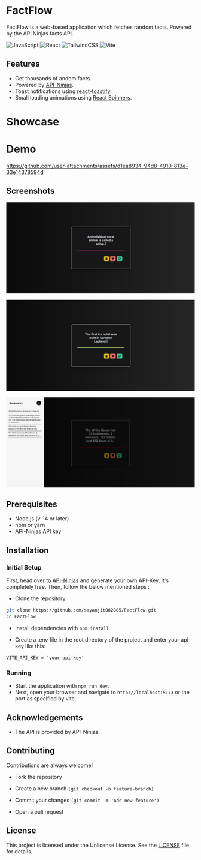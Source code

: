 # FactFlow

FactFlow is a web-based application which fetches random facts. Powered by the API Ninjas facts API.

![JavaScript](https://img.shields.io/badge/javascript-%23323330.svg?style=for-the-badge&logo=javascript&logoColor=%23F7DF1E)
![React](https://img.shields.io/badge/react-374151.svg?style=for-the-badge&logo=react&logoColor=%2361DAFB)
![TailwindCSS](https://img.shields.io/badge/Tailwind-CBD5E1.svg?style=for-the-badge&logo=tailwind-css&logoColor=38bdf8)
![Vite](https://img.shields.io/badge/Vite-9333EA.svg?style=for-the-badge&logo=vite&logoColor=fff)

## Features

- Get thousands of andom facts.
- Powered by [API-Ninjas](https://api-ninjas.com).
- Toast notifications using [react-toastify](https://fkhadra.github.io/react-toastify/introduction/).
- Small loading animations using [React Spinners](https://mhnpd.github.io/react-loader-spinner/).

# Showcase

# Demo 


https://github.com/user-attachments/assets/d1ea8934-94d8-4910-813e-33e14378594d



## Screenshots

![](https://raw.githubusercontent.com/sayanjit082805/FactFlow/main/demo/ss1.png)

![](https://raw.githubusercontent.com/sayanjit082805/FactFlow/main/demo/ss2.png)

![](https://raw.githubusercontent.com/sayanjit082805/FactFlow/main/demo/ss3.png)

## Prerequisites

- Node.js (v-14 or later)
- npm or yarn
- API-Ninjas API key

## Installation

### Initial Setup

First, head over to [API-Ninjas](https://api-ninjas.com) and generate your own API-Key, it's completely free. Then, follow the below mentioned steps :

- Clone the repository.

```bash
git clone https://github.com/sayanjit082805/FactFlow.git
cd FactFlow
```

- Install dependencies with `npm install`

- Create a .env file in the root directory of the project and enter your api key like this:

```
VITE_API_KEY = 'your-api-key'
```

### Running

- Start the application with `npm run dev`.
- Next, open your browser and navigate to `http://localhost:5173` or the port as specified by vite.

## Acknowledgements

- The API is provided by API-Ninjas.

## Contributing

Contributions are always welcome!

- Fork the repository

- Create a new branch `(git checkout -b feature-branch)`

- Commit your changes `(git commit -m 'Add new feature')`

- Open a pull request

## License

This project is licensed under the Unlicense License. See the [LICENSE](LICENSE) file for details.
